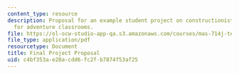 ```yaml
---
content_type: resource
description: Proposal for an example student project on constructionist architecture
  for adventure classrooms.
file: https://ol-ocw-studio-app-qa.s3.amazonaws.com/courses/mas-714j-technologies-for-creative-learning-fall-2009/c4bf353ae28acdd6fc2fb7874f53af25_MITMAS_714JF09_proj2_prop.pdf
file_type: application/pdf
resourcetype: Document
title: Final Project Proposal
uid: c4bf353a-e28a-cdd6-fc2f-b7874f53af25
---
```

